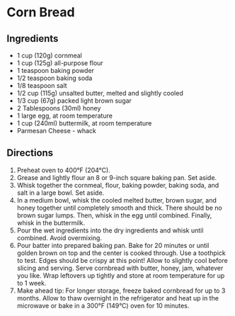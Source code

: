 # Corn Bread

## Ingredients
* 1 cup (120g) cornmeal
* 1 cup (125g) all-purpose flour
* 1 teaspoon baking powder
* 1/2 teaspoon baking soda
* 1/8 teaspoon salt
* 1/2 cup (115g) unsalted butter, melted and slightly cooled
* 1/3 cup (67g) packed light brown sugar
* 2 Tablespoons (30ml) honey
* 1 large egg, at room temperature
* 1 cup (240ml) buttermilk, at room temperature
* Parmesan Cheese - whack

## Directions
1. Preheat oven to 400°F (204°C).
2. Grease and lightly flour an 8 or 9-inch square baking pan. Set aside.
3. Whisk together the cornmeal, flour, baking powder, baking soda, and salt in a large bowl. Set aside.
4. In a medium bowl, whisk the cooled melted butter, brown sugar, and honey together until completely smooth and thick. There should be no brown sugar lumps. Then, whisk in the egg until combined. Finally, whisk in the buttermilk.
5. Pour the wet ingredients into the dry ingredients and whisk until combined. Avoid overmixing.
6. Pour batter into prepared baking pan. Bake for 20 minutes or until golden brown on top and the center is cooked through. Use a toothpick to test. Edges should be crispy at this point! Allow to slightly cool before slicing and serving. Serve cornbread with butter, honey, jam, whatever you like. Wrap leftovers up tightly and store at room temperature for up to 1 week.
7. Make ahead tip: For longer storage, freeze baked cornbread for up to 3 months. Allow to thaw overnight in the refrigerator and heat up in the microwave or bake in a 300°F (149°C) oven for 10 minutes.
